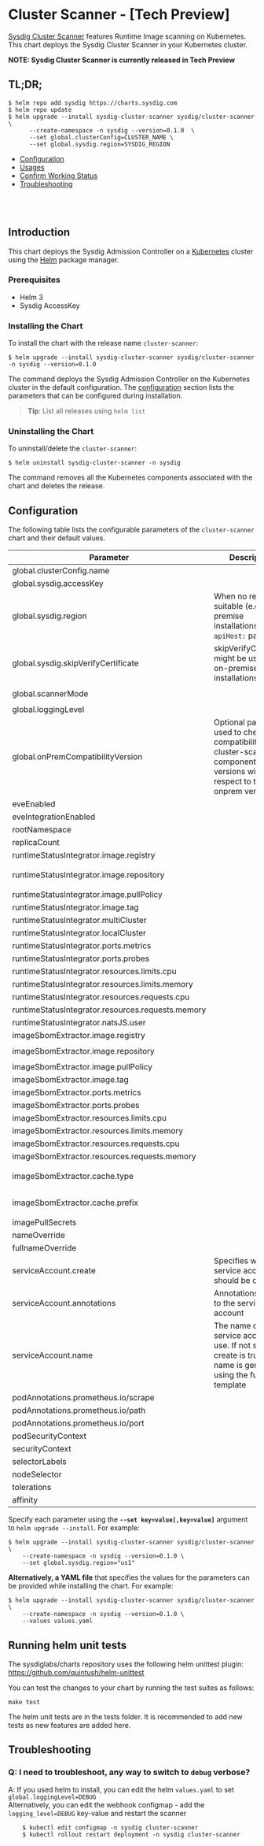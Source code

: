 <!--


DO NOT MODIFY THIS FILE MANUALLY!!

IT'S AUTO-GENERATED vía README.tpl with pre-comit plugin
this is under construction so it must be launched manually

in the project root, run:
$ pre-commit install
$ pre-commit run -a

-->

# Cluster Scanner - [Tech Preview]

[Sysdig Cluster Scanner](https://docs.sysdig.com/en/docs/sysdig-secure/scanning) features Runtime Image scanning on Kubernetes.
<br/>This chart deploys the Sysdig Cluster Scanner in your Kubernetes cluster.

**NOTE: Sysdig Cluster Scanner is currently released in Tech Preview**

## TL;DR;

```
$ helm repo add sysdig https://charts.sysdig.com
$ helm repo update
$ helm upgrade --install sysdig-cluster-scanner sysdig/cluster-scanner \
      --create-namespace -n sysdig --version=0.1.0  \
      --set global.clusterConfig=CLUSTER_NAME \
      --set global.sysdig.region=SYSDIG_REGION
```

- [Configuration](#configuration)
- [Usages](#usages)
- [Confirm Working Status](#confirm-working-status)
- [Troubleshooting](#troubleshooting)

<br/><br/>

## Introduction

This chart deploys the Sysdig Admission Controller on a [Kubernetes](http://kubernetes.io) cluster using the [Helm](https://helm.sh) package manager.


### Prerequisites

- Helm 3
- Sysdig AccessKey


###  Installing the Chart

To install the chart with the release name `cluster-scanner`:

```console
$ helm upgrade --install sysdig-cluster-scanner sysdig/cluster-scanner -n sysdig --version=0.1.0
```

The command deploys the Sysdig Admission Controller on the Kubernetes cluster in the default configuration. The [configuration](#configuration) section lists the parameters that can be configured during installation.

> **Tip**: List all releases using `helm list`


### Uninstalling the Chart

To uninstall/delete the `cluster-scanner`:

```console
$ helm uninstall sysdig-cluster-scanner -n sysdig
```

The command removes all the Kubernetes components associated with the chart and deletes the release.

## Configuration

The following table lists the configurable parameters of the `cluster-scanner` chart and their default values.

|                     Parameter                     |                                                         Description                                                         |                        Default                         |
|---------------------------------------------------|-----------------------------------------------------------------------------------------------------------------------------|--------------------------------------------------------|
| global.clusterConfig.name                         |                                                                                                                             | <code>""</code>                                        |
| global.sysdig.accessKey                           |                                                                                                                             | <code>""</code>                                        |
| global.sysdig.region                              | When no region is suitable (e.g. on-premise installations) set the `apiHost:` parameter.                                    | <code>"us1"</code>                                     |
| global.sysdig.skipVerifyCertificate               | skipVerifyCertificate might be used in on-premise installations.                                                            | <code>false</code>                                     |
| global.scannerMode                                |                                                                                                                             | <code>"local" # or "multi"</code>                      |
| global.loggingLevel                               |                                                                                                                             | <code>"INFO"</code>                                    |
| global.onPremCompatibilityVersion                 | Optional parameter used to check the compatibility of cluster-scanner component versions with respect to the onprem version | <code>"6.2"</code>                                     |
| eveEnabled                                        |                                                                                                                             | <code>false</code>                                     |
| eveIntegrationEnabled                             |                                                                                                                             | <code>false</code>                                     |
| rootNamespace                                     |                                                                                                                             | <code>"kube-system"</code>                             |
| replicaCount                                      |                                                                                                                             | <code>2</code>                                         |
| runtimeStatusIntegrator.image.registry            |                                                                                                                             | <code>quay.io</code>                                   |
| runtimeStatusIntegrator.image.repository          |                                                                                                                             | <code>sysdig/runtime-status-integrator</code>          |
| runtimeStatusIntegrator.image.pullPolicy          |                                                                                                                             | <code>IfNotPresent</code>                              |
| runtimeStatusIntegrator.image.tag                 |                                                                                                                             | <code>"0.1.0"</code>                                   |
| runtimeStatusIntegrator.multiCluster              |                                                                                                                             | <code></code>                                          |
| runtimeStatusIntegrator.localCluster              |                                                                                                                             | <code></code>                                          |
| runtimeStatusIntegrator.ports.metrics             |                                                                                                                             | <code>25000</code>                                     |
| runtimeStatusIntegrator.ports.probes              |                                                                                                                             | <code>7000</code>                                      |
| runtimeStatusIntegrator.resources.limits.cpu      |                                                                                                                             | <code>"1"</code>                                       |
| runtimeStatusIntegrator.resources.limits.memory   |                                                                                                                             | <code>350Mi</code>                                     |
| runtimeStatusIntegrator.resources.requests.cpu    |                                                                                                                             | <code>"350m"</code>                                    |
| runtimeStatusIntegrator.resources.requests.memory |                                                                                                                             | <code>350Mi</code>                                     |
| runtimeStatusIntegrator.natsJS.user               |                                                                                                                             | <code>"default-user"</code>                            |
| imageSbomExtractor.image.registry                 |                                                                                                                             | <code>quay.io</code>                                   |
| imageSbomExtractor.image.repository               |                                                                                                                             | <code>sysdig/image-sbom-extractor</code>               |
| imageSbomExtractor.image.pullPolicy               |                                                                                                                             | <code>IfNotPresent</code>                              |
| imageSbomExtractor.image.tag                      |                                                                                                                             | <code>"0.1.0"</code>                                   |
| imageSbomExtractor.ports.metrics                  |                                                                                                                             | <code>25001</code>                                     |
| imageSbomExtractor.ports.probes                   |                                                                                                                             | <code>7001</code>                                      |
| imageSbomExtractor.resources.limits.cpu           |                                                                                                                             | <code>"1"</code>                                       |
| imageSbomExtractor.resources.limits.memory        |                                                                                                                             | <code>350Mi</code>                                     |
| imageSbomExtractor.resources.requests.cpu         |                                                                                                                             | <code>"150m"</code>                                    |
| imageSbomExtractor.resources.requests.memory      |                                                                                                                             | <code>350Mi</code>                                     |
| imageSbomExtractor.cache.type                     |                                                                                                                             | <code>"local" # other possible value is "redis"</code> |
| imageSbomExtractor.cache.prefix                   |                                                                                                                             | <code>"sysdig-cluster-scanner"</code>                  |
| imagePullSecrets                                  |                                                                                                                             | <code>[]</code>                                        |
| nameOverride                                      |                                                                                                                             | <code>""</code>                                        |
| fullnameOverride                                  |                                                                                                                             | <code>""</code>                                        |
| serviceAccount.create                             | Specifies whether a service account should be created                                                                       | <code>true</code>                                      |
| serviceAccount.annotations                        | Annotations to add to the service account                                                                                   | <code>{}</code>                                        |
| serviceAccount.name                               | The name of the service account to use. If not set and create is true, a name is generated using the fullname template      | <code>""</code>                                        |
| podAnnotations.prometheus.io/scrape               |                                                                                                                             | <code>"true"</code>                                    |
| podAnnotations.prometheus.io/path                 |                                                                                                                             | <code>"/metrics"</code>                                |
| podAnnotations.prometheus.io/port                 |                                                                                                                             | <code>"25000"</code>                                   |
| podSecurityContext                                |                                                                                                                             | <code>{}</code>                                        |
| securityContext                                   |                                                                                                                             | <code>{}</code>                                        |
| selectorLabels                                    |                                                                                                                             | <code>{}</code>                                        |
| nodeSelector                                      |                                                                                                                             | <code>{}</code>                                        |
| tolerations                                       |                                                                                                                             | <code>[]</code>                                        |
| affinity                                          |                                                                                                                             | <code>{}</code>                                        |


Specify each parameter using the **`--set key=value[,key=value]`** argument to `helm upgrade --install`. For example:

```console
$ helm upgrade --install sysdig-cluster-scanner sysdig/cluster-scanner \
    --create-namespace -n sysdig --version=0.1.0 \
    --set global.sysdig.region="us1"
```

**Alternatively, a YAML file** that specifies the values for the parameters can be provided while
installing the chart. For example:

```console
$ helm upgrade --install sysdig-cluster-scanner sysdig/cluster-scanner \
    --create-namespace -n sysdig --version=0.1.0 \
    --values values.yaml
```

## Running helm unit tests

The sysdiglabs/charts repository uses the following helm unittest plugin: https://github.com/quintush/helm-unittest

You can test the changes to your chart by running the test suites as follows:

```
make test
```

The helm unit tests are in the tests folder. It is recommended to add new tests as new features are added here.

## Troubleshooting

### Q: I need to troubleshoot, any way to switch to `debug` verbose?
A: If you used helm to install, you can edit the helm `values.yaml` to set `global.loggingLevel=DEBUG`
<br/>Alternatively, you can edit the webhook configmap - add the `logging_level=DEBUG` key-value and restart the scanner
```
    $ kubectl edit configmap -n sysdig cluster-scanner
    $ kubectl rollout restart deployment -n sysdig cluster-scanner
```
